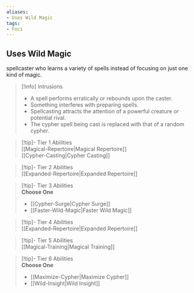 ```yaml
---
aliases:
- Uses Wild Magic
tags:
- Foci
---
```


  
## Uses Wild Magic  
spellcaster who learns a variety of spells instead of focusing on just one kind of magic.  

>[!info] Intrusions  
>- A spell performs erratically or rebounds upon the caster.  
>- Something interferes with preparing spells.  
>- Spellcasting attracts the attention of a powerful creature or potential rival.  
>- The cypher spell being cast is replaced with that of a random cypher.  


>[!tip]- Tier 1 Abilities  
> [[Magical-Repertoire|Magical Repertoire]]  
> [[Cypher-Casting|Cypher Casting]]  


>[!tip]- Tier 2 Abilities  
> [[Expanded-Repertoire|Expanded Repertoire]]  


>[!tip]- Tier 3 Abilities  
> **Choose One**  
>- [[Cypher-Surge|Cypher Surge]]  
>- [[Faster-Wild-Magic|Faster Wild Magic]]  


>[!tip]- Tier 4 Abilities  
> [[Expanded-Repertoire|Expanded Repertoire]]  


>[!tip]- Tier 5 Abilities  
> [[Magical-Training|Magical Training]]  


>[!tip]- Tier 6 Abilities  
> **Choose One**  
>- [[Maximize-Cypher|Maximize Cypher]]  
>- [[Wild-Insight|Wild Insight]]